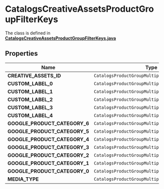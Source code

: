 

# CatalogsCreativeAssetsProductGroupFilterKeys

The class is defined in **[CatalogsCreativeAssetsProductGroupFilterKeys.java](../../src/main/java/org/openapitools/model/CatalogsCreativeAssetsProductGroupFilterKeys.java)**

## Properties

Name | Type | Description | Notes
------------ | ------------- | ------------- | -------------
**CREATIVE_ASSETS_ID** | `CatalogsProductGroupMultipleStringCriteria` |  | 
**CUSTOM_LABEL_0** | `CatalogsProductGroupMultipleStringCriteria` |  | 
**CUSTOM_LABEL_1** | `CatalogsProductGroupMultipleStringCriteria` |  | 
**CUSTOM_LABEL_2** | `CatalogsProductGroupMultipleStringCriteria` |  | 
**CUSTOM_LABEL_3** | `CatalogsProductGroupMultipleStringCriteria` |  | 
**CUSTOM_LABEL_4** | `CatalogsProductGroupMultipleStringCriteria` |  | 
**GOOGLE_PRODUCT_CATEGORY_6** | `CatalogsProductGroupMultipleStringListCriteria` |  | 
**GOOGLE_PRODUCT_CATEGORY_5** | `CatalogsProductGroupMultipleStringListCriteria` |  | 
**GOOGLE_PRODUCT_CATEGORY_4** | `CatalogsProductGroupMultipleStringListCriteria` |  | 
**GOOGLE_PRODUCT_CATEGORY_3** | `CatalogsProductGroupMultipleStringListCriteria` |  | 
**GOOGLE_PRODUCT_CATEGORY_2** | `CatalogsProductGroupMultipleStringListCriteria` |  | 
**GOOGLE_PRODUCT_CATEGORY_1** | `CatalogsProductGroupMultipleStringListCriteria` |  | 
**GOOGLE_PRODUCT_CATEGORY_0** | `CatalogsProductGroupMultipleStringListCriteria` |  | 
**MEDIA_TYPE** | `CatalogsProductGroupMultipleMediaTypesCriteria` |  | 
















